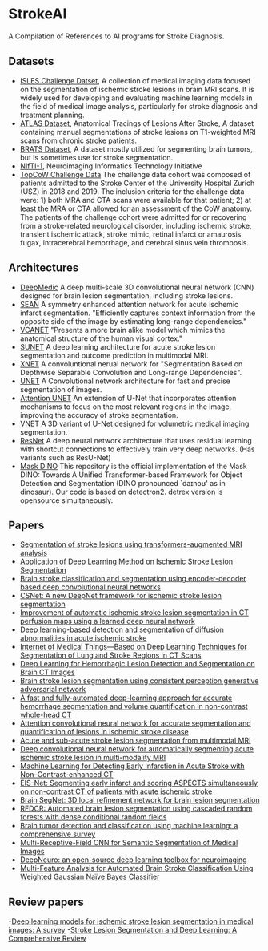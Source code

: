 # StrokeAI
A Compilation of References to AI programs for Stroke Diagnosis.

## Datasets
- [ISLES Challenge Datset](https://isles22.grand-challenge.org/dataset/), A collection of medical imaging data focused on the segmentation of ischemic stroke lesions in brain MRI scans. It is widely used for developing and evaluating machine learning models in the field of medical image analysis, particularly for stroke diagnosis and treatment planning.
- [ATLAS Dataset](https://fcon_1000.projects.nitrc.org/indi/retro/atlas.html), Anatomical Tracings of Lesions After Stroke, A dataset containing manual segmentations of stroke lesions on T1-weighted MRI scans from chronic stroke patients.
- [BRATS Dataset](https://www.med.upenn.edu/cbica/brats2020/data.html), A dataset mostly utilized for segmenting brain tumors, but is sometimes use for stroke segmentation.
- [NIfTI-1](https://nifti.nimh.nih.gov/nifti-1/data), Neuroimaging Informatics Technology Initiative
- [TopCoW Challenge Data](https://topcow24.grand-challenge.org/data/) The challenge data cohort was composed of patients admitted to the Stroke Center of the University Hospital Zurich (USZ) in 2018 and 2019. The inclusion criteria for the challenge data were: 1) both MRA and CTA scans were available for that patient; 2) at least the MRA or CTA allowed for an assessment of the CoW anatomy. The patients of the challenge cohort were admitted for or recovering from a stroke-related neurological disorder, including ischemic stroke, transient ischemic attack, stroke mimic, retinal infarct or amaurosis fugax, intracerebral hemorrhage, and cerebral sinus vein thrombosis.

## Architectures
- [DeepMedic](https://github.com/deepmedic/deepmedic)  A deep multi-scale 3D convolutional neural network (CNN) designed for brain lesion segmentation, including stroke lesions.
- [SEAN](https://link.springer.com/chapter/10.1007/978-3-030-87234-2_41) A symmetry enhanced attention network for acute ischemic infarct segmentation. "Efficiently captures context information from the opposite side of the image by estimating long-range dependencies."
- [VCANET](https://github.com/Darko28/VCA-Net) "Presents a more brain alike model which mimics the anatomical structure of the human visual cortex."
- [SUNET](https://github.com/NIC-VICOROB/SUNet-architecture) A deep learning architecture for acute stroke lesion segmentation and outcome prediction in multimodal MRI.
- [XNET](https://github.com/Andrewsher/X-Net) A convoluntional nerual network for "Segmentation Based on Depthwise Separable Convolution and Long-range Dependencies".
- [UNET](https://github.com/zhixuhao/unet) A Convolutional network architecture for fast and precise segmentation of images.
- [Attention UNET](https://arxiv.org/abs/1804.03999) An extension of U-Net that incorporates attention mechanisms to focus on the most relevant regions in the image, improving the accuracy of stroke segmentation.
- [VNET](https://arxiv.org/abs/1606.04797) A 3D variant of U-Net designed for volumetric medical imaging segmentation.
- [ResNet](https://arxiv.org/abs/1512.03385) A deep neural network architecture that uses residual learning with shortcut connections to effectively train very deep networks. (Has variants such as ResU-Net)
- [Mask DINO](https://github.com/IDEA-Research/MaskDINO) This repository is the official implementation of the Mask DINO: Towards A Unified Transformer-based Framework for Object Detection and Segmentation (DINO pronounced `daɪnoʊ' as in dinosaur). Our code is based on detectron2. detrex version is opensource simultaneously.

  
## Papers
- [Segmentation of stroke lesions using transformers-augmented MRI analysis](https://onlinelibrary.wiley.com/doi/pdf/10.1002/hbm.26803)  
- [Application of Deep Learning Method on Ischemic Stroke Lesion Segmentation](https://link.springer.com/article/10.1007/s12204-021-2273-9)
- [Brain stroke classification and segmentation using encoder-decoder based deep convolutional neural networks](https://www.sciencedirect.com/science/article/pii/S001048252200676Xcasa_token=qCB2Xuh7r5wAAAAA:yPcNbf6uZ_mqa3AlEqAmCbcbGD8ijBN93x7OigP45qcMnPqJLm2prJavU3sroSyDxo6HXdtPGLg)
- [CSNet: A new DeepNet framework for ischemic stroke lesion segmentation](https://www.sciencedirect.com/science/article/pii/S0169260719324022?casa_token=rAO9pyYBzUgAAAAA:U1srWb2UdQHvErvIg-FJV8bIPEZettF0sB1KkeeXoBie4vpaFC7VEBrjvsJscOGXXzlXVJhShUI)
- [Improvement of automatic ischemic stroke lesion segmentation in CT perfusion maps using a learned deep neural network](https://www.sciencedirect.com/science/article/pii/S0010482521006430?casa_token=P8QiEV4Rr3YAAAAA:wA60yke6QBMfRdHk9JIEQFUcW88N7EJzQTg3YHj-ARjpe-IEfd8BdjFANLll1Et-n0eXoPXpDMM)
- [Deep learning-based detection and segmentation of diffusion abnormalities in acute ischemic stroke](https://www.nature.com/articles/s43856-021-00062-8)
- [Internet of Medical Things—Based on Deep Learning Techniques for Segmentation of Lung and Stroke Regions in CT Scans](https://ieeexplore.ieee.org/abstract/document/9066845)
- [Deep Learning for Hemorrhagic Lesion Detection and Segmentation on Brain CT Images](https://ieeexplore.ieee.org/abstract/document/9210782/)
- [Brain stroke lesion segmentation using consistent perception generative adversarial network](https://link.springer.com/article/10.1007/s00521-021-06816-8)
- [A fast and fully-automated deep-learning approach for accurate hemorrhage segmentation and volume quantification in non-contrast whole-head CT](https://www.nature.com/articles/s41598-020-76459-7)
- [Attention convolutional neural network for accurate segmentation and quantification of lesions in ischemic stroke disease](https://www.sciencedirect.com/science/article/abs/pii/S1361841520301559)
- [Acute and sub-acute stroke lesion segmentation from multimodal MRI](https://www.sciencedirect.com/science/article/abs/pii/S0169260719305899)
- [Deep convolutional neural network for automatically segmenting acute ischemic stroke lesion in multi-modality MRI](https://link.springer.com/article/10.1007/s00521-019-04096-x)
- [Machine Learning for Detecting Early Infarction in Acute Stroke with Non–Contrast-enhanced CT](https://pubs.rsna.org/doi/full/10.1148/radiol.2020191193)
- [EIS-Net: Segmenting early infarct and scoring ASPECTS simultaneously on non-contrast CT of patients with acute ischemic stroke](https://www.sciencedirect.com/science/article/abs/pii/S136184152100030X)
- [Brain SegNet: 3D local refinement network for brain lesion segmentation](https://link.springer.com/article/10.1186/s12880-020-0409-2)
- [RFDCR: Automated brain lesion segmentation using cascaded random forests with dense conditional random fields](https://www.sciencedirect.com/science/article/pii/S1053811920301075)
- [Brain tumor detection and classification using machine learning: a comprehensive survey](https://link.springer.com/article/10.1007/s40747-021-00563-y)
- [Multi-Receptive-Field CNN for Semantic Segmentation of Medical Images](https://ieeexplore.ieee.org/abstract/document/9166618)
- [DeepNeuro: an open-source deep learning toolbox for neuroimaging](https://link.springer.com/article/10.1007/s12021-020-09477-5)
- [Multi-Feature Analysis for Automated Brain Stroke Classification Using Weighted Gaussian Naïve Bayes Classifier](https://www.worldscientific.com/doi/abs/10.1142/S0218126621501784)



## Review papers 
-[Deep learning models for ischemic stroke lesion segmentation in medical images: A survey](https://www.sciencedirect.com/science/article/pii/S0010482524005936)
-[Stroke Lesion Segmentation and Deep Learning: A Comprehensive Review](https://www.ncbi.nlm.nih.gov/pmc/articles/PMC10813717/)
